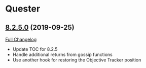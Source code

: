 # Quester

## [8.2.5.0](https://github.com/Nevcairiel/Quester/tree/8.2.5.0) (2019-09-25)
[Full Changelog](https://github.com/Nevcairiel/Quester/compare/8.2.0.0...8.2.5.0)

- Update TOC for 8.2.5  
- Handle additional returns from gossip functions  
- Use another hook for restoring the Objective Tracker position  
